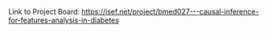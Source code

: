 Link to Project Board:
https://isef.net/project/bmed027---causal-inference-for-features-analysis-in-diabetes
